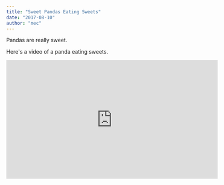 ```yaml
---
title: "Sweet Pandas Eating Sweets"
date: "2017-08-10"
author: "mec"
---
```


Pandas are really sweet.

Here's a video of a panda eating sweets.

<iframe width="560" height="315" src="https://www.youtube.com/embed/4n0xNbfJLR8" frameborder="0" allowfullscreen></iframe>